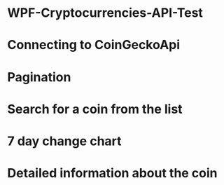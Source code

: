 # WPF-Cryptocurrencies-API-Test
# Connecting to CoinGeckoApi
# Pagination
# Search for a coin from the list
# 7 day change chart
# Detailed information about the coin

